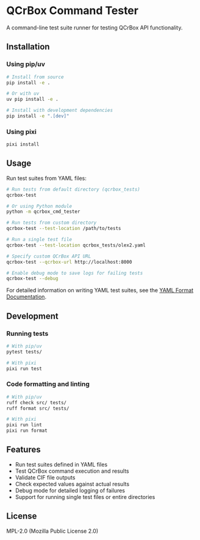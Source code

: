 # QCrBox Command Tester

A command-line test suite runner for testing QCrBox API functionality.

## Installation

### Using pip/uv

```bash
# Install from source
pip install -e .

# Or with uv
uv pip install -e .

# Install with development dependencies
pip install -e ".[dev]"
```

### Using pixi

```bash
pixi install
```

## Usage

Run test suites from YAML files:

```bash
# Run tests from default directory (qcrbox_tests)
qcrbox-test

# Or using Python module
python -m qcrbox_cmd_tester

# Run tests from custom directory
qcrbox-test --test-location /path/to/tests

# Run a single test file
qcrbox-test --test-location qcrbox_tests/olex2.yaml

# Specify custom QCrBox API URL
qcrbox-test --qcrbox-url http://localhost:8000

# Enable debug mode to save logs for failing tests
qcrbox-test --debug
```

For detailed information on writing YAML test suites, see the [YAML Format Documentation](docs/yaml-format.md).

## Development

### Running tests

```bash
# With pip/uv
pytest tests/

# With pixi
pixi run test
```

### Code formatting and linting

```bash
# With pip/uv
ruff check src/ tests/
ruff format src/ tests/

# With pixi
pixi run lint
pixi run format
```

## Features

- Run test suites defined in YAML files
- Test QCrBox command execution and results
- Validate CIF file outputs
- Check expected values against actual results
- Debug mode for detailed logging of failures
- Support for running single test files or entire directories

## License

MPL-2.0 (Mozilla Public License 2.0)
